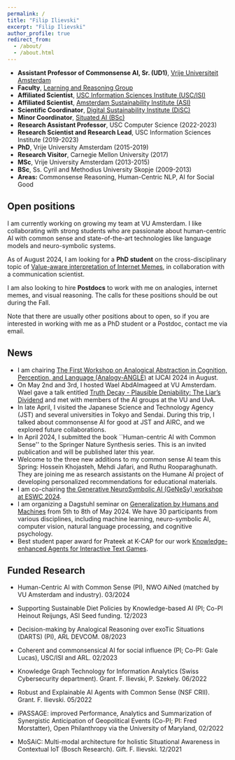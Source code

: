 ```yaml
---
permalink: /
title: "Filip Ilievski"
excerpt: "Filip Ilievski"
author_profile: true
redirect_from: 
  - /about/
  - /about.html
---
```


* **Assistant Professor of Commonsense AI, Sr. (UD1)**, [Vrije Universiteit Amsterdam](https://vu.nl/en/about-vu/more-about/artificial-intelligence-computer-science)
* **Faculty**, [Learning and Reasoning Group](https://lr.cs.vu.nl)
* **Affiliated Scientist**, [USC Information Sciences Institute (USC/ISI)](https://www.isi.edu)
* **Affiliated Scientist**, [Amsterdam Sustainability Institute (ASI)](https://vu.nl/en/about-vu/research-institutes/asi)
* **Scientific Coordinator**, [Digital Sustainability Institute (DiSC)](https://digitalsustainabilitycenter.nl)
* **Minor Coordinator**, [Situated AI (BSc)](https://vu.nl/en/education/minor/situated-ai)
* **Research Assistant Professor**, USC Computer Science (2022-2023)
* **Research Scientist and Research Lead**, USC Information Sciences Institute (2019-2023)
* **PhD**, Vrije University Amsterdam (2015-2019)
* **Research Visitor**, Carnegie Mellon University (2017)
* **MSc**, Vrije University Amsterdam (2013-2015)
* **BSc**, Ss. Cyril and Methodius University Skopje (2009-2013)
* **Areas:** Commonsense Reasoning, Human-Centric NLP, AI for Social Good


## Open positions
I am currently working on growing my team at VU Amsterdam. I like collaborating with strong students who are passionate about human-centric AI with common sense and state-of-the-art technologies like language models and neuro-symbolic systems. 

As of August 2024, I am looking for a **PhD student** on the cross-disciplinary topic of [Value-aware interpretation of Internet Memes](https://workingat.vu.nl/vacancies/value-aware-interpretation-of-internet-memes-ai-meets-communication-science-amsterdam-1090828), in collaboration with a communication scientist.

I am also looking to hire **Postdocs** to work with me on analogies, internet memes, and visual reasoning. The calls for these positions should be out during the Fall.

Note that there are usually other positions about to open, so if you are interested in working with me as a PhD student or a Postdoc, contact me via email.

## News
* I am chairing [The First Workshop on Analogical Abstraction in Cognition, Perception, and Language (Analogy-ANGLE)](https://analogy-angle.github.io/) at IJCAI 2024 in August.
* On May 2nd and 3rd, I hosted Wael AbdAlmageed at VU Amsterdam. Wael gave a talk entitled [Truth Decay - Plausible Deniability: The Liar’s Dividend](https://vu.nl/en/events/2024/talk-by-prof-wael-abdalmageed) and met with members of the AI groups at the VU and UvA.
* In late April, I visited the Japanese Science and Technology Agency (JST) and several universities in Tokyo and Sendai. During this trip, I talked about commonsense AI for good at JST and AIRC, and we explored future collaborations.
* In April 2024, I submitted the book ``Human-centric AI with Common Sense'' to the Springer Nature
Synthesis series. This is an invited publication and will be published later this year.
* Welcome to the three new additions to my common sense AI team this Spring: Hossein Khojasteh, Mehdi Jafari, and Ruthu Rooparaghunath. They are joining me as research assistants on the Humane AI project of developing personalized recommendations for educational materials. 
* I am co-chairing [the Generative NeuroSymbolic AI (GeNeSy) workshop at ESWC 2024](https://sites.google.com/view/genesy2024/home?authuser=0).
* I am organizing a Dagstuhl seminar on [Generalization by Humans and Machines](https://www.dagstuhl.de/seminars/seminar-calendar/seminar-details/24192) from 5th to 8th of May 2024. We have 30 participants from various disciplines, including machine learning, neuro-symbolic AI, computer vision, natural language processing, and cognitive psychology.
* Best student paper award for Prateek at K-CAP for our work [Knowledge-enhanced Agents for Interactive Text Games](https://dl.acm.org/doi/10.1145/3587259.3627561).





## Funded Research 

* Human-Centric AI with Common Sense (PI), NWO AiNed (matched by VU Amsterdam and industry). 03/2024

* Supporting Sustainable Diet Policies by Knowledge-based AI (PI; Co-PI Heinout Reijungs, ASI Seed funding. 12/2023

* Decision-making by Analogical Reasoning over exoTic Situations (DARTS) (PI), ARL DEVCOM. 08/2023

* Coherent and commonsensical AI for social influence (PI; Co-PI: Gale Lucas), USC/ISI and ARL. 02/2023

* Knowledge Graph Technology for Information Analytics (Swiss Cybersecurity department). Grant. F. Ilievski, P. Szekely. 06/2022

* Robust and Explainable AI Agents with Common Sense (NSF CRII). Grant. F. Ilievski. 05/2022

* iPASSAGE: improved Performance, Analytics and Summarization of Synergistic Anticipation of Geopolitical Events (Co-PI; PI: Fred Morstatter), Open Philanthropy via the University of Maryland, 02/2022

* MoSAiC: Multi-modal architecture for holistic Situational Awareness in Contextual IoT (Bosch Research). Gift. F. Ilievski. 12/2021


